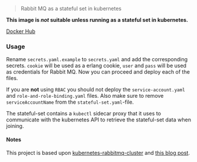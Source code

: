 > Rabbit MQ as a stateful set in kubernetes

__This image is _not_ suitable unless running as a stateful set in kubernetes.__

[Docker Hub](https://hub.docker.com/r/advinans/k8s-rabbitmq/)

### Usage

Rename `secrets.yaml.example` to `secrets.yaml` and add the corresponding secrets. `cookie` will be used as a erlang cookie, `user` and `pass` will be used as credentials for Rabbit MQ. Now you can proceed and deploy each of the files.

If you are __not__ using `RBAC` you should not deploy the `service-account.yaml` and `role-and-role-binding.yaml` files. Also make sure to remove `serviceAccountName` from the `stateful-set.yaml`-file.

The stateful-set contains a `kubectl` sidecar proxy that it uses to communicate with the kubernetes API to retrieve the stateful-set data when joining.

#### Notes
This project is based upon [kubernetes-rabbitmq-cluster](https://github.com/nanit/kubernetes-rabbitmq-cluster) and [this blog post](https://wesmorgan.svbtle.com/rabbitmq-cluster-on-kubernetes-with-statefulsets).